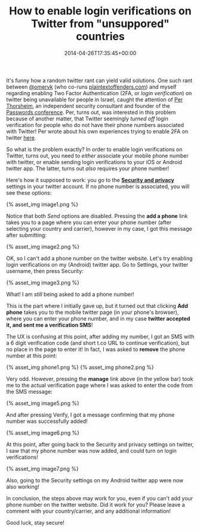 ﻿---
title: 'How to enable login verifications on Twitter from "unsuppored" countries'
date: 2014-04-26T17:35:45+00:00
---
It's funny how a random twitter rant can yield valid solutions. One such rant between [@omervk](https://twitter.com/omervk) (who co-runs [plaintextoffenders.com](http://plaintextoffenders.com)) and myself regarding enabling Two Factor Authentication (2FA, or *login verification*) on twitter being unavailable for people in Israel, caught the attention of [Per Thorsheim](https://twitter.com/thorsheim), an independent security consultant and founder of the [Passwords conference](http://passwordscon.org/). Per, turns out, was interested in this problem because of another matter, that Twitter seemingly _turned off_ login verification for people who do not have their phone numbers associated with Twitter! Per wrote about his own experiences trying to enable 2FA on twitter [here](http://securitynirvana.blogspot.no/2014/04/did-twitter-silently-remove-login.html).

<!-- more -->

So what is the problem exactly? In order to enable login verifications on Twitter, turns out, you need to _either_ associate your mobile phone number with twitter, or enable sending login verifications to your iOS or Android twitter app. The latter, turns out _also_ requires your phone number!

Here's how it supposed to work: you go to the [**Security and privacy**](https://twitter.com/settings/security) settings in your twitter account. If no phone number is associated, you will see these options:

{% asset_img image1.png %}

Notice that both *Send* options are disabled. Pressing the **add a phone** link takes you to a page where you can enter your phone number (after selecting your country and carrier), however in my case, I got this message after submitting:

{% asset_img image2.png %}

OK, so I can't add a phone number on the twitter website. Let's try enabling login verifications on my (Android) twitter app. Go to Settings, your twitter username, then press Security:

{% asset_img image3.png %}

What! I am _still_ being asked to add a phone number!

This is the part where I initially gave up, but it turned out that clicking **Add phone** takes you to the mobile twitter page (in your phone's browser), where you can enter your phone number, and in my case **twitter accepted it, and sent me a verification SMS**!

The UX is confusing at this point, after adding my number, I got an SMS with a 6 digit verification code (and short t.co URL to continue verification), but no place in the page to enter it! In fact, I was asked to **remove** the phone number at this point:

{% asset_img phone1.png %}
{% asset_img phone2.png %}

Very odd. However, pressing the **manage** link above (in the yellow bar) took me to the actual verification page where I was asked to enter the code from the SMS message:

{% asset_img image5.png %}

And after pressing Verify, I got a message confirming that my phone number was successfully added!

{% asset_img image6.png %}

At this point, after going back to the Security and privacy settings on twitter, I saw that my phone number was now added, and could turn on login verifications!

{% asset_img image7.png %}

Also, going to the Security settings on my Android twitter app were now also working!

In conclusion, the steps above may work for you, even if you can't add your phone number on the twitter website. Did it work for you? Please leave a comment with your country/carrier, and any additional information!

Good luck, stay secure!
